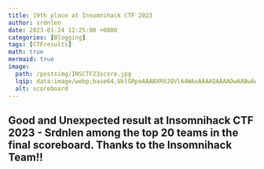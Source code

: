 ```yaml
---
title: 19th place at Insomnihack CTF 2023
author: srdnlen
date: 2023-01-24 12:25:00 +0800
categories: [Blogging]
tags: [CTFresults]
math: true
mermaid: true
image:
  path: /postsimg/INSCTF23score.jpg
  lqip: data:image/webp;base64,UklGRpoAAABXRUJQVlA4WAoAAAAQAAAADwAABwAAQUxQSDIAAAARL0AmbZurmr57yyIiqE8oiG0bejIYEQTgqiDA9vqnsUSI6H+oAERp2HZ65qP/VIAWAFZQOCBCAAAA8AEAnQEqEAAIAAVAfCWkAALp8sF8rgRgAP7o9FDvMCkMde9PK7euH5M1m6VWoDXf2FkP3BqV0ZYbO6NA/VFIAAAA
  alt: scoreboard
---
```

Good and Unexpected result at Insomnihack CTF 2023 - Srdnlen among the top 20 teams in the final scoreboard. Thanks to the Insomnihack Team!!  
---
